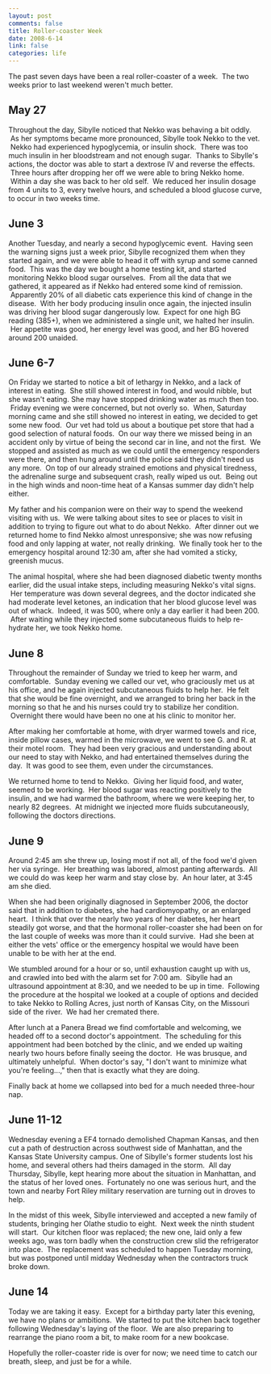 ```yaml
--- 
layout: post
comments: false
title: Roller-coaster Week
date: 2008-6-14
link: false
categories: life
---
```

The past seven days have been a real roller-coaster of a week.  The two weeks prior to last weekend weren't much better.
## May 27
Throughout the day, Sibylle noticed that Nekko was behaving a bit oddly.  As her symptoms became more pronounced, Sibylle took Nekko to the vet.  Nekko had experienced hypoglycemia, or insulin shock.  There was too much insulin in her bloodstream and not enough sugar.  Thanks to Sibylle's actions, the doctor was able to start a dextrose IV and reverse the effects.  Three hours after dropping her off we were able to bring Nekko home.  Within a day she was back to her old self.  We reduced her insulin dosage from 4 units to 3, every twelve hours, and scheduled a blood glucose curve, to occur in two weeks time.
## June 3
Another Tuesday, and nearly a second hypoglycemic event.  Having seen the warning signs just a week prior, Sibylle recognized them when they started again, and we were able to head it off with syrup and some canned food.  This was the day we bought a home testing kit, and started monitoring Nekko blood sugar ourselves.  From all the data that we gathered, it appeared as if Nekko had entered some kind of remission.  Apparently 20% of all diabetic cats experience this kind of change in the disease.  With her body producing insulin once again, the injected insulin was driving her blood sugar dangerously low.  Expect for one high BG reading (385+), when we administered a single unit, we halted her insulin.  Her appetite was good, her energy level was good, and her BG hovered around 200 unaided.
## June 6-7
On Friday we started to notice a bit of lethargy in Nekko, and a lack of interest in eating.  She still showed interest in food, and would nibble, but she wasn't eating. She may have stopped drinking water as much then too.  Friday evening we were concerned, but not overly so.  When, Saturday morning came and she still showed no interest in eating, we decided to get some new food.  Our vet had told us about a boutique pet store that had a good selection of natural foods.  On our way there we missed being in an accident only by virtue of being the second car in line, and not the first.  We stopped and assisted as much as we could until the emergency responders were there, and then hung around until the police said they didn't need us any more.  On top of our already strained emotions and physical tiredness, the adrenaline surge and subsequent crash, really wiped us out.  Being out in the high winds and noon-time heat of a Kansas summer day didn't help either.

My father and his companion were on their way to spend the weekend visiting with us.  We were talking about sites to see or places to visit in addition to trying to figure out what to do about Nekko.  After dinner out we returned home to find Nekko almost unresponsive; she was now refusing food and only lapping at water, not really drinking.  We finally took her to the emergency hospital around 12:30 am, after she had vomited a sticky, greenish mucus.

The animal hospital, where she had been diagnosed diabetic twenty months earlier, did the usual intake steps, including measuring Nekko's vital signs.  Her temperature was down several degrees, and the doctor indicated she had moderate level ketones, an indication that her blood glucose level was out of whack.  Indeed, it was 500, where only a day earlier it had been 200.  After waiting while they injected some subcutaneous fluids to help re-hydrate her, we took Nekko home.  
## June 8
Throughout the remainder of Sunday we tried to keep her warm, and comfortable.  Sunday evening we called our vet, who graciously met us at his office, and he again injected subcutaneous fluids to help her.  He felt that she would be fine overnight, and we arranged to bring her back in the morning so that he and his nurses could try to stabilize her condition.  Overnight there would have been no one at his clinic to monitor her.

After making her comfortable at home, with dryer warmed towels and rice, inside pillow cases, warmed in the microwave, we went to see G. and R. at their motel room.  They had been very gracious and understanding about our need to stay with Nekko, and had entertained themselves during the day.  It was good to see them, even under the circumstances.

We returned home to tend to Nekko.  Giving her liquid food, and water, seemed to be working.  Her blood sugar was reacting positively to the insulin, and we had warmed the bathroom, where we were keeping her, to nearly 82 degrees.  At midnight we injected more fluids subcutaneously, following the doctors directions.  
## June 9
Around 2:45 am she threw up, losing most if not all, of the food we'd given her via syringe.  Her breathing was labored, almost panting afterwards.  All we could do was keep her warm and stay close by.  An hour later, at 3:45 am she died.  

When she had been originally diagnosed in September 2006, the doctor said that in addition to diabetes, she had cardiomyopathy, or an enlarged heart.  I think that over the nearly two years of her diabetes, her heart steadily got worse, and that the hormonal roller-coaster she had been on for the last couple of weeks was more than it could survive.  Had she been at either the vets' office or the emergency hospital we would have been unable to be with her at the end.

We stumbled around for a hour or so, until exhaustion caught up with us, and crawled into bed with the alarm set for 7:00 am.  Sibylle had an ultrasound appointment at 8:30, and we needed to be up in time.  Following the procedure at the hospital we looked at a couple of options and decided to take Nekko to Rolling Acres, just north of Kansas City, on the Missouri side of the river.  We had her cremated there.

After lunch at a Panera Bread we find comfortable and welcoming, we headed off to a second doctor's appointment.  The scheduling for this appointment had been botched by the clinic, and we ended up waiting nearly two hours before finally seeing the doctor.  He was brusque, and ultimately unhelpful.  When doctor's say, "I don't want to minimize what you're feeling...," then that is exactly what they are doing.

Finally back at home we collapsed into bed for a much needed three-hour nap.
## June 11-12
Wednesday evening a EF4 tornado demolished Chapman Kansas, and then cut a path of destruction across southwest side of Manhattan, and the Kansas State University campus. One of Sibylle's former students lost his home, and several others had theirs damaged in the storm.  All day Thursday, Sibylle, kept hearing more about the situation in Manhattan, and the status of her loved ones.  Fortunately no one was serious hurt, and the town and nearby Fort Riley military reservation are turning out in droves to help.

In the midst of this week, Sibylle interviewed and accepted a new family of students, bringing her Olathe studio to eight.  Next week the ninth student will start.  Our kitchen floor was replaced; the new one, laid only a few weeks ago, was torn badly when the construction crew slid the refrigerator into place.  The replacement was scheduled to happen Tuesday morning, but was postponed until midday Wednesday when the contractors truck broke down.
## June 14
Today we are taking it easy.  Except for a birthday party later this evening, we have no plans or ambitions.  We started to put the kitchen back together following Wednesday's laying of the floor.  We are also preparing to rearrange the piano room a bit, to make room for a new bookcase.

Hopefully the roller-coaster ride is over for now; we need time to catch our breath, sleep, and just be for a while.
